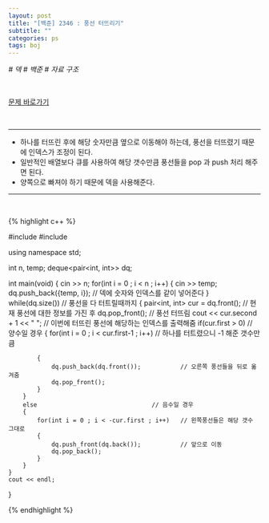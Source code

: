```yaml
---
layout: post
title: "[백준] 2346 : 풍선 터뜨리기"
subtitle: ""
categories: ps
tags: boj
---
```


*# 덱 # 백준 # 자료 구조*

<br>

[문제 바로가기](https://www.acmicpc.net/problem/2346)

<br>

---

- 하나를 터뜨린 후에 해당 숫자만큼 옆으로 이동해야 하는데, 풍선을 터뜨렸기 때문에 인덱스가 조정이 된다.
- 일반적인 배열보다 큐를 사용하여 해당 갯수만큼 풍선들을 pop 과 push 처리 해주면 된다.
- 양쪽으로 빠져야 하기 때문에 덱을 사용해준다.

---
<br>

{% highlight c++ %}

#include <iostream>
#include <deque>

using namespace std;

int n, temp;
deque<pair<int, int>> dq;

int main(void)
{
    cin >> n;
    for(int i = 0 ; i < n ; i++)
    {
        cin >> temp;
        dq.push_back({temp, i});        // 덱에 숫자와 인덱스를 같이 넣어준다
    }
    while(dq.size())                    // 풍선을 다 터트릴때까지
    {
        pair<int, int> cur = dq.front();    // 현재 풍선에 대한 정보를 가진 후
        dq.pop_front();                     // 풍선 터뜨림
        cout << cur.second + 1 << " ";      // 이번에 터뜨린 풍선에 해당하는 인덱스를 출력해줌
        if(cur.first > 0)                   // 양수일 경우
        {
            for(int i = 0 ; i < cur.first-1 ; i++)  // 하나를 터트렸으니 -1 해준 갯수만큼

            {
                dq.push_back(dq.front());           // 오른쪽 풍선들을 뒤로 옮겨줌
                dq.pop_front();
            }
        }
        else                                // 음수일 경우
        {
            for(int i = 0 ; i < -cur.first ; i++)   // 왼쪽풍선들은 해당 갯수 그대로
            {
                dq.push_front(dq.back());           // 앞으로 이동
                dq.pop_back();
            }
        }
    }
    cout << endl;
}

{% endhighlight %}

